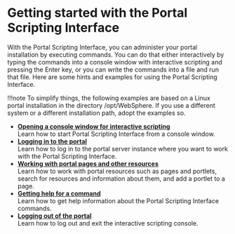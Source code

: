 # Getting started with the Portal Scripting Interface

With the Portal Scripting Interface, you can administer your portal installation by executing commands. You can do that either interactively by typing the commands into a console window with interactive scripting and pressing the Enter key, or you can write the commands into a file and run that file. Here are some hints and examples for using the Portal Scripting Interface.

!!!note
    To simplify things, the following examples are based on a Linux portal installation in the directory /opt/WebSphere. If you use a different system or a different installation path, adopt the examples so.


-   **[Opening a console window for interactive scripting](adpsi_start_opn_consl.md)**  
Learn how to start Portal Scripting Interface from a console window.
-   **[Logging in to the portal](adpsi_start_login.md)**  
Learn how to log in to the portal server instance where you want to work with the Portal Scripting Interface.
-   **[Working with portal pages and other resources](adpsi_start_work.md)**  
Learn how to work with portal resources such as pages and portlets, search for resources and information about them, and add a portlet to a page.
-   **[Getting help for a command](adpsi_start_help.md)**  
Learn how to get help information about the Portal Scripting Interface commands.
-   **[Logging out of the portal](adpsi_start_logout.md)**  
Learn how to log out and exit the interactive scripting console.




